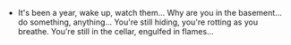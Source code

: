 - It's been a year, wake up, watch them... Why are you in the basement... do something, anything... You're still hiding, you're rotting as you breathe. You're still in the cellar, engulfed in flames...
